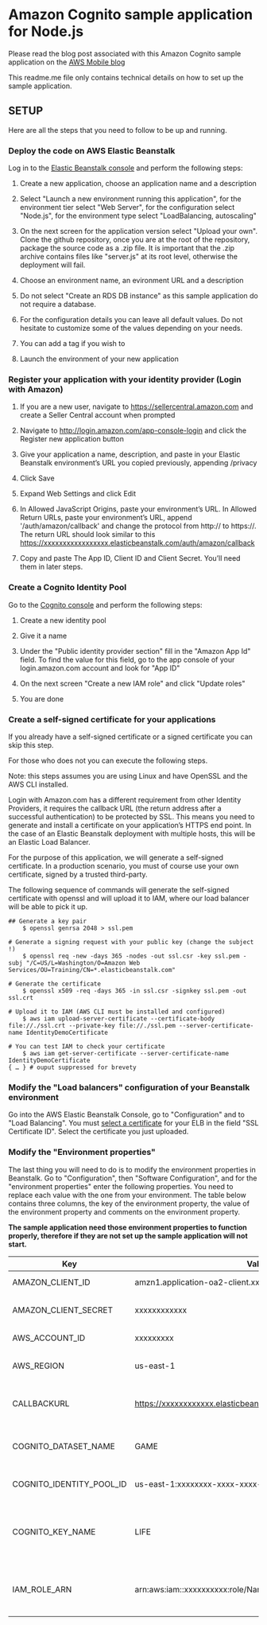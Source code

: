 Amazon Cognito sample application for Node.js
=========
  
Please read the blog post associated with this Amazon Cognito sample application on the [AWS Mobile blog](http://mobile.awsblog.com/)

This readme.me file only contains technical details on how to set up the sample application.

SETUP
----
Here are all the steps that you need to follow to be up and running.

### Deploy the code on AWS Elastic Beanstalk

Log in to the [Elastic Beanstalk console](https://console.aws.amazon.com/elasticbeanstalk) and perform the following steps:


1.    Create a new application, choose an application name and a description

2.    Select "Launch a new environment running this application", for the environment tier select "Web Server", for the configuration select "Node.js", for the environment type select "LoadBalancing, autoscaling"

3.    On the next screen for the application version select "Upload your own". Clone the github repository, once you are at the root of the repository, package the source code as a .zip file. It is important that the .zip archive contains files like "server.js" at its root level, otherwise the deployment will fail.

4.    Choose an environment name, an evironment URL and a description

5.    Do not select "Create an RDS DB instance" as this sample application do not require a database.

6.    For the configuration details you can leave all default values. Do not hesitate to customize some of the values depending on your needs.

7.    You can add a tag if you wish to

8.    Launch the environment of your new application


### Register your application with your identity provider (Login with Amazon)

1.    If you are a new user, navigate to https://sellercentral.amazon.com and create a Seller Central account when prompted

2.    Navigate to http://login.amazon.com/app-console-login and click the Register new application button

3.    Give your application a name, description, and paste in your Elastic Beanstalk environment’s URL you copied previously, appending /privacy

4.    Click Save

5.    Expand Web Settings and click Edit

6.    In Allowed JavaScript Origins, paste your environment’s URL. In Allowed Return URLs, paste your environment’s URL, append '/auth/amazon/callback' and change the protocol from http:// to https://. The return URL should look similar to this
https://xxxxxxxxxxxxxxxxx.elasticbeanstalk.com/auth/amazon/callback

7.    Copy and paste The App ID, Client ID and Client Secret. You’ll need them in later steps.


### Create a Cognito Identity Pool

Go to the [Cognito console](http://console.aws.amazon.com/cognito) and perform the following steps:

1.    Create a new identity pool

2.    Give it a name

3.    Under the "Public identity provider section" fill in the "Amazon App Id" field. To find the value for this field, go to the app console of your login.amazon.com account and look for "App ID"

4.    On the next screen "Create a new IAM role" and click "Update roles"

5.    You are done


### Create a self-signed certificate for your applications

If you already have a self-signed certificate or a signed certificate you can skip this step.

For those who does not you can execute the following steps.

Note: this steps assumes you are using Linux and have OpenSSL and the AWS CLI installed.

Login with Amazon.com has a different requirement from other Identity Providers, it requires the callback URL (the return address after a successful authentication) to be protected by SSL.  This means you need to generate and install a certificate on your application’s HTTPS end point.  In the case of an Elastic Beanstalk deployment with multiple hosts, this will be an Elastic Load Balancer.

For the purpose of this application, we will generate a self-signed certificate.  In a production scenario, you must of course use your own certificate, signed by a trusted third-party.

The following sequence of commands will generate the self-signed certificate with openssl and will upload it to IAM, where our load balancer will be able to pick it up.
```
## Generate a key pair
    $ openssl genrsa 2048 > ssl.pem

# Generate a signing request with your public key (change the subject !)
    $ openssl req -new -days 365 -nodes -out ssl.csr -key ssl.pem -subj "/C=US/L=Washington/O=Amazon Web Services/OU=Training/CN=*.elasticbeanstalk.com"

# Generate the certificate
    $ openssl x509 -req -days 365 -in ssl.csr -signkey ssl.pem -out ssl.crt

# Upload it to IAM (AWS CLI must be installed and configured)
    $ aws iam upload-server-certificate --certificate-body file://./ssl.crt --private-key file://./ssl.pem --server-certificate-name IdentityDemoCertificate

# You can test IAM to check your certificate
    $ aws iam get-server-certificate --server-certificate-name IdentityDemoCertificate
{ … } # ouput suppressed for brevety
```

### Modify the "Load balancers" configuration of your Beanstalk environment

Go into the AWS Elastic Beanstalk Console, go to "Configuration" and to "Load Balancing". You must [select a certificate](http://docs.aws.amazon.com/elasticbeanstalk/latest/dg/using-features.managing.elb.html) for your ELB in the field "SSL Certificate ID".
Select the certificate you just uploaded.



### Modify the "Environment properties"
The last thing you will need to do is to modify the environment properties in Beanstalk.
Go to "Configuration", then "Software Configuration", and for the "environment properties" enter the following properties. You need to replace each value with the one from your environment. The table below contains three columns, the key of the environment property, the value of the environment property and comments on the environment property.

**The sample application need those environment properties to function properly, therefore if they are not set up the sample application will not start.**


| Key   | Value | Comments |
| ------------- | ------------- | ------------- |
| AMAZON_CLIENT_ID  | amzn1.application-oa2-client.xxxxxxxxx  | The Client ID from login.amazon.com |
| AMAZON_CLIENT_SECRET  | xxxxxxxxxxxx  | The Client Secret value from login.amazon.com |
| AWS_ACCOUNT_ID  | xxxxxxxxx  | Your AWS account ID |
| AWS_REGION  | us-east-1  | Region where the Amazon Cognito pool is |
| CALLBACKURL  | https://xxxxxxxxxxxx.elasticbeanstalk.com/auth/amazon/callback  | The callback URL customized with the name of your environment |
| COGNITO_DATASET_NAME  | GAME  | This is the name of the dataset, it is abitrary so you can change it |
| COGNITO_IDENTITY_POOL_ID  | us-east-1:xxxxxxxx-xxxx-xxxx-xxxx-xxxxxxxx  | The unique ID of your Cognito identity pool |
| COGNITO_KEY_NAME  | LIFE  | This is the name of the key that will hold the value in your dataset, it is arbitrary so you can change it |
| IAM_ROLE_ARN  | arn:aws:iam::xxxxxxxxxx:role/Name_of_IAM_Role  | This is the IAM role that will be assigned to authenticated users |

